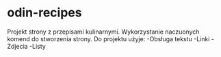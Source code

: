 # odin-recipes
Projekt strony z przepisami kulinarnymi. Wykorzystanie naczuonych komend do stworzenia strony.
Do projektu użyje:
-Obsługa tekstu
-Linki
-Zdjecia
-Listy
